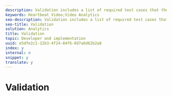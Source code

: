```yaml
---
description: Validation includes a list of required test cases that the customer must run through (using Adobe Debug), to submit logs validating a proper implementation. This section also includes expected results for each event and metadata parameter.
keywords: Heartbeat Video;Video Analytics
seo-description: Validation includes a list of required test cases that the customer must run through (using Adobe Debug), to submit logs validating a proper implementation. This section also includes expected results for each event and metadata parameter.
seo-title: Validation
solution: Analytics
title: Validation
topic: Developer and implementation
uuid: e5dfe2c1-22b3-4f24-84f6-8d7a6d62b2a8
index: y
internal: n
snippet: y
translate: y
---
```


# Validation


